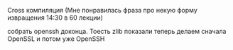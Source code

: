 Cross компиляция (Мне понравилась фраза про некую форму извращения 14:30 в 60 лекции)

собрать openssh доконца. Тоесть zlib показали теперь делаем сначала OpenSSL и потом уже OpenSSH

